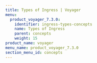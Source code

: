 ```yaml
---
title: Types of Ingress | Voyager
menu:
  product_voyager_7.3.0:
    identifier: ingress-types-concepts
    name: Types of Ingress
    parent: concepts
    weight: 15
product_name: voyager
menu_name: product_voyager_7.3.0
section_menu_id: concepts
---
```

